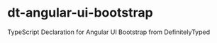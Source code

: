 dt-angular-ui-bootstrap
=======================

TypeScript Declaration for Angular UI Bootstrap from DefinitelyTyped
